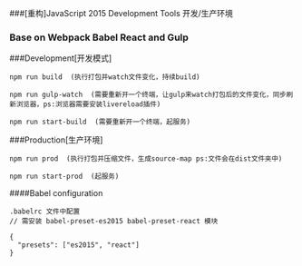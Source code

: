 ###[重构]JavaScript 2015 Development Tools 开发/生产环境

### Base on Webpack Babel React and Gulp

###Development[开发模式]

    npm run build  (执行打包并watch文件变化，持续build)

    npm run gulp-watch  (需要重新开一个终端，让gulp来watch打包后的文件变化，同步刷新浏览器，ps:浏览器需要安装livereload插件)

    npm run start-build  (需要重新开一个终端，起服务)

###Production[生产环境]

    npm run prod  (执行打包并压缩文件，生成source-map ps:文件会在dist文件夹中)

    npm run start-prod  (起服务)

####Babel configuration

    .babelrc 文件中配置
    // 需安装 babel-preset-es2015 babel-preset-react 模块

    {
      "presets": ["es2015", "react"]
    }
